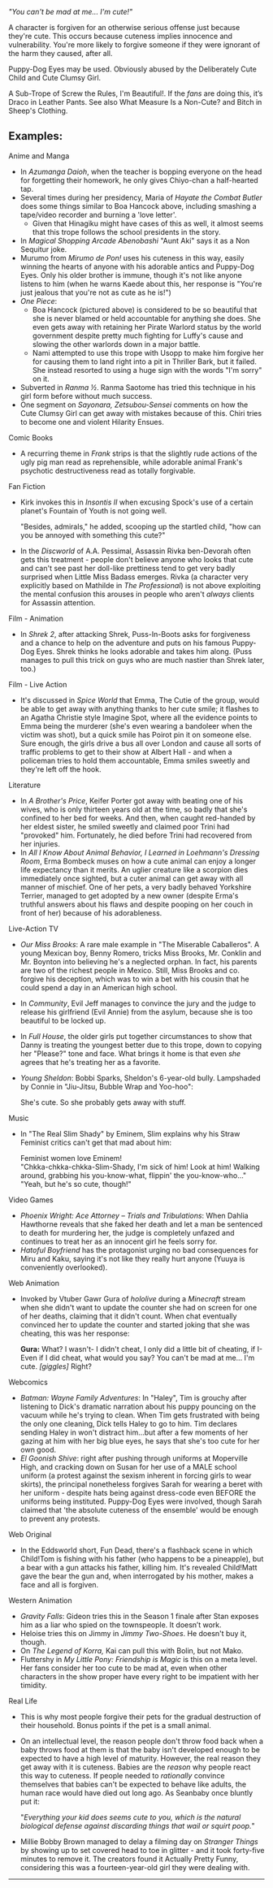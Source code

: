 _"You can't be mad at me... I'm cute!"_

A character is forgiven for an otherwise serious offense just because they're cute. This occurs because cuteness implies innocence and vulnerability. You're more likely to forgive someone if they were ignorant of the harm they caused, after all.

Puppy-Dog Eyes may be used. Obviously abused by the Deliberately Cute Child and Cute Clumsy Girl.

A Sub-Trope of Screw the Rules, I'm Beautiful!. If the _fans_ are doing this, it’s Draco in Leather Pants. See also What Measure Is a Non-Cute? and Bitch in Sheep's Clothing.

## Examples:

Anime and Manga

-   In _Azumanga Daioh_, when the teacher is bopping everyone on the head for forgetting their homework, he only gives Chiyo-chan a half-hearted tap.
-   Several times during her presidency, Maria of _Hayate the Combat Butler_ does some things similar to Boa Hancock above, including smashing a tape/video recorder and burning a 'love letter'.
    -   Given that Hinagiku might have cases of this as well, it almost seems that this trope follows the school presidents in the story.
-   In _Magical Shopping Arcade Abenobashi_ "Aunt Aki" says it as a Non Sequitur joke.
-   Murumo from _Mirumo de Pon!_ uses his cuteness in this way, easily winning the hearts of anyone with his adorable antics and Puppy-Dog Eyes. Only his older brother is immune, though it's not like anyone listens to him (when he warns Kaede about this, her response is "You're just jealous that you're not as cute as he is!")
-   _One Piece_:
    -   Boa Hancock (pictured above) is considered to be so beautiful that she is never blamed or held accountable for anything she does. She even gets away with retaining her Pirate Warlord status by the world government despite pretty much fighting for Luffy's cause and slowing the other warlords down in a major battle.
    -   Nami attempted to use this trope with Usopp to make him forgive her for causing them to land right into a pit in Thriller Bark, but it failed. She instead resorted to using a huge sign with the words "I'm sorry" on it.
-   Subverted in _Ranma ½_. Ranma Saotome has tried this technique in his girl form before without much success.
-   One segment on _Sayonara, Zetsubou-Sensei_ comments on how the Cute Clumsy Girl can get away with mistakes because of this. Chiri tries to become one and violent Hilarity Ensues.

Comic Books

-   A recurring theme in _Frank_ strips is that the slightly rude actions of the ugly pig man read as reprehensible, while adorable animal Frank's psychotic destructiveness read as totally forgivable.

Fan Fiction

-   Kirk invokes this in _Insontis II_ when excusing Spock's use of a certain planet's Fountain of Youth is not going well.
    
    "Besides, admirals," he added, scooping up the startled child, "how can you be annoyed with something this cute?"
    
-   In the _Discworld_ of A.A. Pessimal, Assassin Rivka ben-Devorah often gets this treatment - people don't believe anyone who looks that cute and can't see past her doll-like prettiness tend to get very badly surprised when Little Miss Badass emerges. Rivka (a character very explicitly based on Mathilde in _The Professional_) is not above exploiting the mental confusion this arouses in people who aren't _always_ clients for Assassin attention.

Film - Animation

-   In _Shrek 2_, after attacking Shrek, Puss-In-Boots asks for forgiveness and a chance to help on the adventure and puts on his famous Puppy-Dog Eyes. Shrek thinks he looks adorable and takes him along. (Puss manages to pull this trick on guys who are much nastier than Shrek later, too.)

Film - Live Action

-   It's discussed in _Spice World_ that Emma, The Cutie of the group, would be able to get away with anything thanks to her cute smile; it flashes to an Agatha Christie style Imagine Spot, where all the evidence points to Emma being the murderer (she's even wearing a bandoleer when the victim was shot), but a quick smile has Poirot pin it on someone else. Sure enough, the girls drive a bus all over London and cause all sorts of traffic problems to get to their show at Albert Hall - and when a policeman tries to hold them accountable, Emma smiles sweetly and they're left off the hook.

Literature

-   In _A Brother's Price_, Keifer Porter got away with beating one of his wives, who is only thirteen years old at the time, so badly that she's confined to her bed for weeks. And then, when caught red-handed by her eldest sister, he smiled sweetly and claimed poor Trini had "provoked" him. Fortunately, he died before Trini had recovered from her injuries.
-   In _All I Know About Animal Behavior, I Learned in Loehmann's Dressing Room_, Erma Bombeck muses on how a cute animal can enjoy a longer life expectancy than it merits. An uglier creature like a scorpion dies immediately once sighted, but a cuter animal can get away with all manner of mischief. One of her pets, a very badly behaved Yorkshire Terrier, managed to get adopted by a new owner (despite Erma's truthful answers about his flaws and despite pooping on her couch in front of her) because of his adorableness.

Live-Action TV

-   _Our Miss Brooks_: A rare male example in "The Miserable Caballeros". A young Mexican boy, Benny Romero, tricks Miss Brooks, Mr. Conklin and Mr. Boynton into believing he's a neglected orphan. In fact, his parents are two of the richest people in Mexico. Still, Miss Brooks and co. forgive his deception, which was to win a bet with his cousin that he could spend a day in an American high school.
-   In _Community_, Evil Jeff manages to convince the jury and the judge to release his girlfriend (Evil Annie) from the asylum, because she is too beautiful to be locked up.
-   In _Full House_, the older girls put together circumstances to show that Danny is treating the youngest better due to this trope, down to copying her "Please?" tone and face. What brings it home is that even _she_ agrees that he's treating her as a favorite.
-   _Young Sheldon_: Bobbi Sparks, Sheldon's 6-year-old bully. Lampshaded by Connie in "Jiu-Jitsu, Bubble Wrap and Yoo-hoo":
    
    She's cute. So she probably gets away with stuff.
    

Music

-   In "The Real Slim Shady" by Eminem, Slim explains why his Straw Feminist critics can't get that mad about him:
    
    Feminist women love Eminem!  
    "Chkka-chkka-chkka-Slim-Shady, I'm sick of him! Look at him! Walking around, grabbing his you-know-what, flippin' the you-know-who..."  
    "Yeah, but he's so cute, though!"
    

Video Games

-   _Phoenix Wright: Ace Attorney – Trials and Tribulations_: When Dahlia Hawthorne reveals that she faked her death and let a man be sentenced to death for murdering her, the judge is completely unfazed and continues to treat her as an innocent girl he feels sorry for.
-   _Hatoful Boyfriend_ has the protagonist urging no bad consequences for Miru and Kaku, saying it's not like they really hurt anyone (Yuuya is conveniently overlooked).

Web Animation

-   Invoked by Vtuber Gawr Gura of _hololive_ during a _Minecraft_ stream when she didn't want to update the counter she had on screen for one of her deaths, claiming that it didn't count. When chat eventually convinced her to update the counter and started joking that she was cheating, this was her response:
    
    **Gura:** What? I wasn't- I didn't cheat, I only did a little bit of cheating, if I- Even if I did cheat, what would you say? You can't be mad at me... I'm cute. _\[giggles\]_ Right?
    

Webcomics

-   _Batman: Wayne Family Adventures_: In "Haley", Tim is grouchy after listening to Dick's dramatic narration about his puppy pouncing on the vacuum while he's trying to clean. When Tim gets frustrated with being the only one cleaning, Dick tells Haley to go to him. Tim declares sending Haley in won't distract him...but after a few moments of her gazing at him with her big blue eyes, he says that she's too cute for her own good.
-   _El Goonish Shive_: right after pushing through uniforms at Moperville High, and cracking down on Susan for her use of a MALE school uniform (a protest against the sexism inherent in forcing girls to wear skirts), the principal nonetheless forgives Sarah for wearing a beret with her uniform - despite hats being against dress-code even BEFORE the uniforms being instituted. Puppy-Dog Eyes were involved, though Sarah claimed that 'the absolute cuteness of the ensemble' would be enough to prevent any protests.

Web Original

-   In the Eddsworld short, Fun Dead, there's a flashback scene in which Child!Tom is fishing with his father (who happens to be a pineapple), but a bear with a gun attacks his father, killing him. It's revealed Child!Matt gave the bear the gun and, when interrogated by his mother, makes a face and all is forgiven.

Western Animation

-   _Gravity Falls_: Gideon tries this in the Season 1 finale after Stan exposes him as a liar who spied on the townspeople. It doesn’t work.
-   Heloise tries this on Jimmy in _Jimmy Two-Shoes_. He doesn't buy it, though.
-   On _The Legend of Korra,_ Kai can pull this with Bolin, but not Mako.
-   Fluttershy in _My Little Pony: Friendship is Magic_ is this on a meta level. Her fans consider her too cute to be mad at, even when other characters in the show proper have every right to be impatient with her timidity.

Real Life

-   This is why most people forgive their pets for the gradual destruction of their household. Bonus points if the pet is a small animal.
-   On an intellectual level, the reason people don't throw food back when a baby throws food at them is that the baby isn't developed enough to be expected to have a high level of maturity. However, the real reason they get away with it is cuteness. Babies are the _reason_ why people react this way to cuteness. If people needed to _rationally_ convince themselves that babies can't be expected to behave like adults, the human race would have died out long ago. As Seanbaby once bluntly put it:
    
    "_Everything your kid does seems cute to you, which is the natural biological defense against discarding things that wail or squirt poop._"
    
-   Millie Bobby Brown managed to delay a filming day on _Stranger Things_ by showing up to set covered head to toe in glitter - and it took forty-five minutes to remove it. The creators found it Actually Pretty Funny, considering this was a fourteen-year-old girl they were dealing with.

___